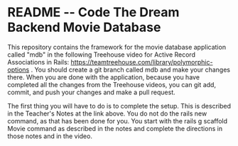 # README -- Code The Dream Backend Movie Database

This repository contains the framework for the movie database application called "mdb" in the following Treehouse video for Active Record Associations in Rails: https://teamtreehouse.com/library/polymorphic-options .  You should create a git branch called mdb and make your changes there.
When you are done with the application, because you have completed all the changes from the Treehouse videos, you can git add, commit, and push your changes and 
make a pull request.

The first thing you will have to do is to complete the setup.  This is described in the Teacher's Notes at the link above.  You do not do the rails new command,
as that has been done for you.  You start with the rails g scaffold Movie command as described in the notes and complete the directions in those notes and in the
video.

